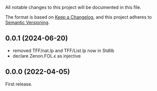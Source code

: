All notable changes to this project will be documented in this file.

The format is based on [Keep a Changelog](https://keepachangelog.com/),
and this project adheres to [Semantic Versioning](https://semver.org/).

## 0.0.1 (2024-06-20)

- removed TFF/nat.lp and TFF/List.lp now in Stdlib
- declare Zenon.FOL.ϵ as injective

## 0.0.0 (2022-04-05)

First release.
